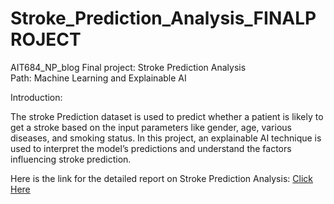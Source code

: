 # Stroke_Prediction_Analysis_FINALPROJECT
AIT684_NP_blog
Final project: Stroke Prediction Analysis  
Path: Machine Learning and Explainable AI

Introduction:

The stroke Prediction dataset is used to predict whether a patient is likely to get a stroke based on the input parameters like gender, age, various diseases, and smoking status. In this project, an explainable AI technique is used to interpret the model’s predictions and understand the factors influencing stroke prediction.

Here is the link for the detailed report on Stroke Prediction Analysis: [Click Here](https://medium.com/@gujjapooja7/stroke-prediction-analysis-b8553a24e2c1)
